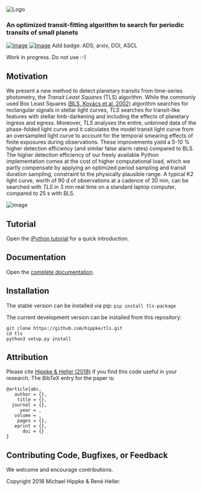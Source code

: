 ![Logo](https://github.com/hippke/tls/blob/master/images/logo.png)
### An optimized transit-fitting algorithm to search for periodic transits of small planets
[![Image](https://img.shields.io/badge/license-MIT-blue.svg)](https://github.com/hippke/tls/blob/master/LICENSE "MIT license")
[![Image](https://img.shields.io/badge/Python-3.5%20%7C%203.6%20%7C%203.7-blue.svg)](https://pypi.org/project/tls-package/ "PyPI")
Add badge: ADS, arxiv, DOI, ASCL

Work in progress. Do not use :-)



## Motivation
We present a new method to detect planetary transits from time-series photometry, the *Transit Least Squares* (TLS) algorithm. While the commonly used Box Least Squares [(BLS, Kovács et al. 2002)](http://adsabs.harvard.edu/abs/2002A%26A...391..369K) algorithm searches for rectangular signals in stellar light curves, *TLS* searches for transit-like features with stellar limb-darkening and including the effects of planetary ingress and egress. Moreover, *TLS* analyses the entire, unbinned data of the phase-folded light curve and it calculates the model transit light curve from an oversampled light curve to account for the temporal smearing effects of finite exposures during observations. These improvements yield a 5-10 % higher detection efficiency (and similar false alarm rates) compared to BLS. The higher detection efficiency of our freely available Python implementation comes at the cost of higher computational load, which we partly compensate by applying an optimized period sampling and transit duration sampling, constraint to the physically plausible range. A typical K2 light curve, worth of 90 d of observations at a cadence of 30 min, can be searched with *TLS* in 3 min real time on a standard laptop computer, compared to 25 s with BLS.

![image](https://github.com/hippke/tls/blob/master/images/frontpage_rescaled.png)

## Tutorial
Open the [iPython tutorial](https://github.com/hippke/tls/blob/master/tls_tutorial.ipynb) for a quick introduction.

## Documentation
Open the [complete documentation](https://www).

## Installation
The stable version can be installed via pip: `pip install tls-package`

The current development version can be installed from this repository:
```
git clone https://github.com/hippke/tls.git
cd tls
python3 setup.py install
```

## Attribution
Please cite [Hippke & Heller (2018)](http://www.) if you find this code useful in your research. The BibTeX entry for the paper is:

```
@article{abc,
   author = {},
    title = {},
  journal = {},
     year = ,
   volume = ,
    pages = {},
   eprint = {},
      doi = {}
}
```

## Contributing Code, Bugfixes, or Feedback
We welcome and encourage contributions.

Copyright 2018 Michael Hippke & René Heller.
